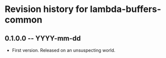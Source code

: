 # Revision history for lambda-buffers-common

## 0.1.0.0 -- YYYY-mm-dd

* First version. Released on an unsuspecting world.
